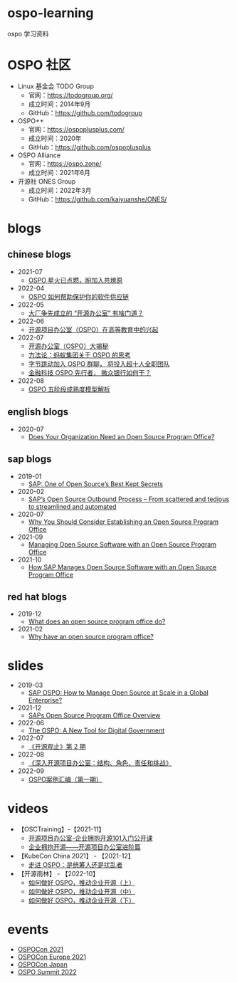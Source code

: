 # ospo-learning
ospo 学习资料

# OSPO 社区
- Linux 基金会 TODO Group
  - 官网：https://todogroup.org/
  - 成立时间：2014年9月
  - GitHub：https://github.com/todogroup
- OSPO++
  - 官网：https://ospoplusplus.com/
  - 成立时间：2020年
  - GitHub：https://github.com/ospoplusplus
- OSPO Alliance
  - 官网：https://ospo.zone/
  - 成立时间：2021年6月
- 开源社 ONES Group
  - 成立时间：2022年3月
  - GitHub：https://github.com/kaiyuanshe/ONES/

# blogs

## chinese blogs
- 2021-07
  - [OSPO 星火已点燃，盼加入共燎原](https://my.oschina.net/LFAPAC/blog/5133999)
- 2022-04
  - [OSPO 如何帮助保护你的软件供应链](https://my.oschina.net/u/3727380/blog/5515799)
- 2022-05
  - [大厂争先成立的 “开源办公室” 有啥门道？](https://my.oschina.net/oscpyaqxylk/blog/5531190)
- 2022-06
  - [开源项目办公室（OSPO）在高等教育中的兴起](https://mp.weixin.qq.com/s/OnKNwuKQgvpllVMwQB0kyw)
- 2022-07
  - [开源办公室（OSPO）大揭秘](https://my.oschina.net/oscpyaqxylk/blog/5553035)
  - [方法论：蚂蚁集团关于 OSPO 的思考](https://my.oschina.net/oscpyaqxylk/blog/5553121)
  - [字节跳动加入 OSPO 群聊， 将投入超十人全职团队](https://my.oschina.net/oscpyaqxylk/blog/5553117)
  - [金融科技 OSPO 先行者， 微众银行如何干？](https://my.oschina.net/oscpyaqxylk/blog/5553150)
- 2022-08
  - [OSPO 五阶段成熟度模型解析](https://my.oschina.net/u/5782644/blog/5560851)

## english blogs
- 2020-07
  - [Does Your Organization Need an Open Source Program Office?](https://thenewstack.io/does-your-organization-need-an-open-source-program-office/)

## sap blogs
- 2019-01
  - [SAP: One of Open Source’s Best Kept Secrets](https://www.linuxfoundation.org/blog/blog/sap-one-of-open-sources-best-kept-secrets)
- 2020-02
  - [SAP’s Open Source Outbound Process – From scattered and tedious to streamlined and automated](https://blogs.sap.com/2020/02/19/saps-open-source-outbound-process-from-scattered-and-tedious-to-streamlined-and-automated/)
- 2020-07
  - [Why You Should Consider Establishing an Open Source Program Office](https://thenewstack.io/why-you-should-consider-establishing-an-open-source-program-office/)
- 2021-09 
  - [Managing Open Source Software with an Open Source Program Office](https://blogs.sap.com/2021/09/23/managing-open-source-software-with-an-open-source-program-office/)
- 2021-10
  - [How SAP Manages Open Source Software with an Open Source Program Office](https://blogs.sap.com/2021/10/28/how-sap-manages-open-source-software-with-an-open-source-program-office/)

## red hat blogs
- 2019-12
  - [What does an open source program office do?](https://www.redhat.com/en/blog/what-does-open-source-program-office-do?channel=/zh/blog/channel/red-hat-open-source-program-office)
- 2021-02
  - [Why have an open source program office?](https://www.redhat.com/en/resources/open-source-program-office-brief)

# slides
- 2019-03
  - [SAP OSPO: How to Manage Open Source at Scale in a Global Enterprise?](slides/2019-03/OSLS_2019_SAP_OSPO_Peter_Giese.pdf)
- 2021-12
  - [SAPs Open Source Program Office Overview](slides/2021-12/20211210_ext_ospo_onramp_sap_ospo_overview.pdf)
- 2022-06
  - [The OSPO: A New Tool for Digital Government](slides/2022-06/The-OSPO-A-New-Tool-for-Digital-Government-2.pdf)
- 2022-07
  - [《开源观止》第 2 期](slides/2022-07/opensource-guanzhi-20220707.pdf)
- 2022-08
  - [《深入开源项目办公室：结构、角色、责任和挑战》](slides/2022-08/LFR_LFAID_Deep_Dive_Open_Source_Program_Offices_CN_121522-finalized.pdf)
- 2022-09
  - [OSPO案例汇编（第一期）](slides/2022-09/OSPO案例汇编（第一期）.pdf)


# videos
- 【OSCTraining】-【2021-11】
  - [开源项目办公室-企业拥抱开源101入门公开课](https://www.bilibili.com/video/BV1qg411N7wX/)
  - [企业拥抱开源——开源项目办公室进阶篇](https://www.bilibili.com/video/BV1F34y1q7Sd/)
- 【KubeCon China 2021】 - 【2021-12】
  - [走进 OSPO：是统筹人还是扰乱者](https://www.bilibili.com/video/BV1V34y167vW/)
- 【开源雨林】 - 【2022-10】
  - [如何做好 OSPO，推动企业开源（上）](https://www.bilibili.com/video/BV1HR4y1R78L)
  - [如何做好 OSPO，推动企业开源（中）](https://www.bilibili.com/video/BV1ER4y1R7hL/)
  - [如何做好 OSPO，推动企业开源（下）](https://www.bilibili.com/video/BV1hG411j7tK/)

# events
- [OSPOCon 2021](https://events.linuxfoundation.org/archive/2021/ospocon/)
- [OSPOCon Europe 2021](https://events.linuxfoundation.org/archive/2021/ospocon-europe/)
- [OSPOCon Japan](https://events.linuxfoundation.org/open-source-summit-japan/about/ospocon/)
- [OSPO Summit 2022](https://ospo.events/)


